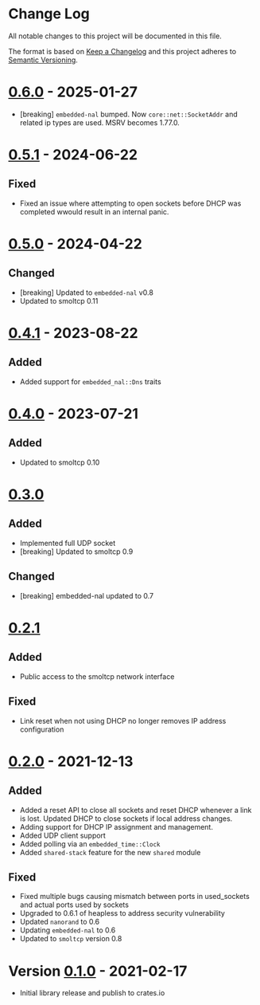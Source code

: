 <!-- markdownlint-disable MD024 -->
# Change Log

All notable changes to this project will be documented in this file.

The format is based on [Keep a Changelog](http://keepachangelog.com/)
and this project adheres to [Semantic Versioning](http://semver.org/).

# [0.6.0](https://github.com/quartiq/smoltcp-nal/compare/v0.5.1...v0.6.0) - 2025-01-27

* [breaking] `embedded-nal` bumped. Now `core::net::SocketAddr` and related ip types are used.
  MSRV becomes 1.77.0.

# [0.5.1] - 2024-06-22

## Fixed

* Fixed an issue where attempting to open sockets before DHCP was completed wwould result in an
internal panic.

# [0.5.0] - 2024-04-22

## Changed

* [breaking] Updated to `embedded-nal` v0.8
* Updated to smoltcp 0.11

# [0.4.1] - 2023-08-22

## Added

* Added support for `embedded_nal::Dns` traits

# [0.4.0] - 2023-07-21

## Added

* Updated to smoltcp 0.10

# [0.3.0]

## Added

* Implemented full UDP socket
* [breaking] Updated to smoltcp 0.9

## Changed

* [breaking] embedded-nal updated to 0.7

# [0.2.1]

## Added

* Public access to the smoltcp network interface

## Fixed

* Link reset when not using DHCP no longer removes IP address configuration

# [0.2.0] - 2021-12-13

## Added

* Added a reset API to close all sockets and reset DHCP whenever a link is lost. Updated DHCP to
  close sockets if local address changes.
* Adding support for DHCP IP assignment and management.
* Added UDP client support
* Added polling via an `embedded_time::Clock`
* Added `shared-stack` feature for the new `shared` module

## Fixed

* Fixed multiple bugs causing mismatch between ports in used_sockets and actual ports used by
  sockets
* Upgraded to 0.6.1 of heapless to address security vulnerability
* Updated `nanorand` to 0.6
* Updating `embedded-nal` to 0.6
* Updated to `smoltcp` version 0.8

# Version [0.1.0] - 2021-02-17

* Initial library release and publish to crates.io

[0.5.1]: https://github.com/quartiq/smoltcp-nal/tree/0.5.1
[0.5.0]: https://github.com/quartiq/smoltcp-nal/tree/0.5.0
[0.4.1]: https://github.com/quartiq/smoltcp-nal/tree/0.4.1
[0.4.0]: https://github.com/quartiq/smoltcp-nal/tree/0.4.0
[0.3.0]: https://github.com/quartiq/smoltcp-nal/tree/0.3.0
[0.2.1]: https://github.com/quartiq/smoltcp-nal/tree/0.2.1
[0.2.0]: https://github.com/quartiq/smoltcp-nal/tree/0.2.0
[0.1.0]: https://github.com/quartiq/smoltcp-nal/tree/0.1.0
